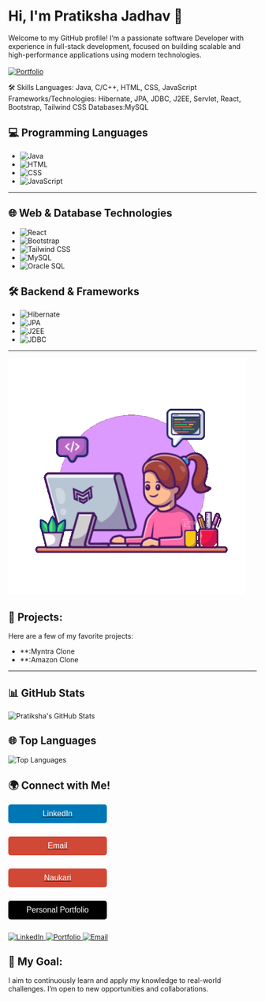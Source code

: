 # Hi, I'm Pratiksha Jadhav 👋
<span>
Welcome to my GitHub profile! I’m a passionate software Developer with experience in full-stack development, focused on building scalable and high-performance applications using modern technologies.</span><br><br>

<a href="https://portfolio-website-aedo.vercel.app/" target="_blank">
  <img src="https://camo.githubusercontent.com/948ed66ea38c4d6b455bd013a3ff2838a1e5f994dab13f4d7d6d26aa6c44cc51/68747470733a2f2f696d672e736869656c64732e696f2f62616467652f506f7274666f6c696f2d677265793f7374796c653d666f722d7468652d6261646765266c6f676f3d41626f75742e6d65" alt="Portfolio" data-canonical-src="https://img.shields.io/badge/Portfolio-grey?style=for-the-badge&amp;logo=About.me" style="max-width: 100%;">
</a><br>

🛠 Skills
Languages: Java, C/C++, HTML, CSS, JavaScript
Frameworks/Technologies: Hibernate, JPA, JDBC, J2EE, Servlet, React, Bootstrap, Tailwind CSS
Databases:MySQL

## 💻 Programming Languages
- ![Java](https://img.shields.io/badge/Java-%23FF5733?style=flat&logo=java&logoColor=white)
- ![HTML](https://img.shields.io/badge/HTML-%23E34F26?style=flat&logo=html5&logoColor=white)
- ![CSS](https://img.shields.io/badge/CSS-%231572B6?style=flat&logo=css3&logoColor=white)
- ![JavaScript](https://img.shields.io/badge/JavaScript-%23F7DF1E?style=flat&logo=javascript&logoColor=black)
---------------------------------------------------------------------------------------------------------------------------------------------------------------

## 🌐 Web & Database Technologies
- ![React](https://img.shields.io/badge/React-%2361DAFB?style=flat&logo=react&logoColor=black)
- ![Bootstrap](https://img.shields.io/badge/Bootstrap-%23563D7C?style=flat&logo=bootstrap&logoColor=white)
- ![Tailwind CSS](https://img.shields.io/badge/Tailwind_CSS-%2338B2AC?style=flat&logo=tailwind-css&logoColor=white)
- ![MySQL](https://img.shields.io/badge/MySQL-%234478a3?style=flat&logo=mysql&logoColor=white)
- ![Oracle SQL](https://img.shields.io/badge/Oracle_SQL-%23F00?style=flat&logo=oracle&logoColor=white)
  
## 🛠️ Backend & Frameworks
- ![Hibernate](https://img.shields.io/badge/Hibernate-%234B4B4B?style=flat&logo=hibernate&logoColor=white)
- ![JPA](https://img.shields.io/badge/JPA-%23FF7F00?style=flat&logo=java&logoColor=white)
- ![J2EE](https://img.shields.io/badge/J2EE-%23FF5733?style=flat&logo=java&logoColor=white)
- ![JDBC](https://img.shields.io/badge/JDBC-%23FF5733?style=flat&logo=java&logoColor=white)
-------------------------------------------------------------------------------------------------------------------------------------------------------------------
![Coding from Home](https://raw.githubusercontent.com/Pratiksha2729/Pratiksha2729/main/giphy.gif)

## 📌 Projects:
Here are a few of my favorite projects:
- **:Myntra Clone
- **:Amazon Clone
------------------------------------------------------------------------------------------------------------------------------------------------------

## 📊 GitHub Stats
![Pratiksha's GitHub Stats](https://github-readme-stats.vercel.app/api?username=Pratiksha2729&show_icons=true&hide_title=true&count_private=true&hide=prs&theme=radical)

## 🌐 Top Languages
![Top Languages](https://github-readme-stats.vercel.app/api/top-langs/?username=Pratiksha2729&layout=compact&langs_count=8&theme=radical)

## 🌍 Connect with Me!

<a href="https://www.linkedin.com/in/pratiksha-jadhav-a807a6208/" target="_blank">
  <button style="background-color:#0077b5; color:white; padding:10px 20px; border-radius:5px; border:none; font-size:16px; cursor:pointer; display:block; width:200px; text-align:center; margin-bottom:10px;">
    LinkedIn
  </button>
</a> <br>
<a href="mailto:jadhavpratiksha0729@gmail.com" target="_blank">
  <button style="background-color:#D14836; color:white; padding:10px 20px; border-radius:5px; border:none; font-size:16px; cursor:pointer; display:block; width:200px; text-align:center; margin-bottom:10px;">Email</button></a><br>
  <a href="https://www.naukri.com/mnjuser/profile?id=&altresid
" target="_blank">
  <button style="background-color:#D14836; color:white; padding:10px 20px; border-radius:5px; border:none; font-size:16px; cursor:pointer; display:block; width:200px; text-align:center; margin-bottom:10px;">Naukari</button></a><br>
<a href="https://portfolio-website-aedo.vercel.app/" target="_blank">
  <button style="background-color:#000000; color:white; padding:10px 20px; border-radius:5px; border:none; font-size:16px; cursor:pointer; display:block; width:200px; text-align:center; margin-bottom:10px;">
    Personal Portfolio
  </button>
</a><br>

<!-- LinkedIn Badge -->
<a href="https://www.linkedin.com/in/pratiksha-jadhav-a807a6208/" target="_blank">
  <img src="https://img.shields.io/badge/LinkedIn-%230077B5?style=for-the-badge&logo=linkedin&logoColor=white" alt="LinkedIn" style="max-width: 100%;">
</a>

<!-- Portfolio Badge -->
<a href="https://portfolio-website-aedo.vercel.app/" target="_blank">
  <img src="https://img.shields.io/badge/Portfolio-%23000000?style=for-the-badge&logo=About.me&logoColor=white" alt="Portfolio" style="max-width: 100%;">
</a>

<!-- Email Badge -->
<a href="mailto:jadhavpratiksha0729@gmail.com" target="_blank">
  <img src="https://img.shields.io/badge/Email-%23D14836?style=for-the-badge&logo=gmail&logoColor=white" alt="Email" style="max-width: 100%;">
</a>



## 🎯 My Goal:
I aim to continuously learn and apply my knowledge to real-world challenges. I’m open to new opportunities and collaborations.

